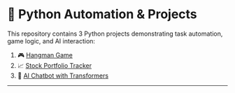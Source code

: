 # 🐍 Python Automation & Projects

This repository contains 3 Python projects demonstrating task automation, game logic, and AI interaction:

1. 🎮 [Hangman Game](#hangman-game)
2. 📈 [Stock Portfolio Tracker](#stock-portfolio-tracker)
3. 🤖 [AI Chatbot with Transformers](#ai-chatbot)

---
